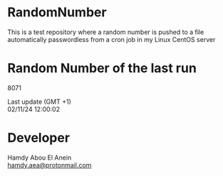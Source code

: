 # RandomNumber    
This is a test repository where a random number is pushed to a file automatically passwordless from a cron job in my Linux CentOS server    
# Random Number of the last run   
8071
      
Last update (GMT +1)    
02/11/24 12:00:02
# Developer    
Hamdy Abou El Anein   
hamdy.aea@protonmail.com
